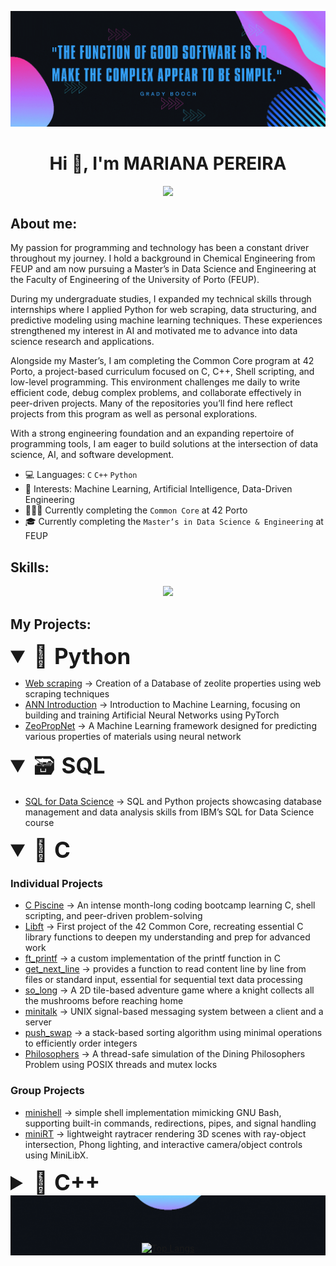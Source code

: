 ![alt text](./header.gif)

<h1 align="center">Hi 👋, I'm MARIANA PEREIRA</h1>

<p align="center">
  <!-- Typing SVG by DenverCoder1 - https://github.com/DenverCoder1/readme-typing-svg -->
  <a href="https://github.com/DenverCoder1/readme-typing-svg">
    <img src="https://readme-typing-svg.demolab.com/?lines=Chemical%20Engineer%20%26%20Programmer;Exploring%20ML%20%26%20AI;C%20%7C%20C%2B%2B%20%7C%20Python%20%7C%20SQL;Building%20%26%20Learning%20Every%20Day&font=Fira%20Code&center=true&width=440&height=45&vCenter=true&pause=1000&size=22" />
  </a>
</p>

<!-- <p align="center">
  <!-- Typing SVG by DenverCoder1 - https://github.com/DenverCoder1/readme-typing-svg -->
<!--  <a href="https://github.com/DenverCoder1/readme-typing-svg">
<img src="https://readme-typing-svg.demolab.com/?font=Fira+Code&pause=1000&width=435&center=true&lines=👩‍🔬+Chemical+Engineer+%26+💻+Programmer;🚀+Exploring+ML+%26+AI+🧠;⚙️+C+%7C+C%2B%2B+%7C+Python+🐍;📚+Building+%26+Learning+Every+Day+🔥" />
  </a>
</p> -->

## About me:
My passion for programming and technology has been a constant driver throughout my journey. I hold a background in Chemical Engineering from FEUP and am now pursuing a Master’s in Data Science and Engineering at the Faculty of Engineering of the University of Porto (FEUP).

During my undergraduate studies, I expanded my technical skills through internships where I applied Python for web scraping, data structuring, and predictive modeling using machine learning techniques. These experiences strengthened my interest in AI and motivated me to advance into data science research and applications.

Alongside my Master’s, I am completing the Common Core program at 42 Porto, a project-based curriculum focused on C, C++, Shell scripting, and low-level programming. This environment challenges me daily to write efficient code, debug complex problems, and collaborate effectively in peer-driven projects. Many of the repositories you’ll find here reflect projects from this program as well as personal explorations.

With a strong engineering foundation and an expanding repertoire of programming tools, I am eager to build solutions at the intersection of data science, AI, and software development.

- 💻 Languages: ``C``  ``C++``  ``Python`` 
- 🧠 Interests: Machine Learning, Artificial Intelligence, Data-Driven Engineering
- 👩🏽‍💻 Currently completing the ``Common Core`` at 42 Porto
- 🎓 Currently completing the ``Master’s in Data Science & Engineering`` at FEUP

## Skills:

<p align="center">
  <a href="https://skillicons.dev">
    <img src="https://skillicons.dev/icons?i=git,c,cpp,python,tensorflow,pytorch,vscode,bash,ubuntu,r,latex" />
  </a>
</p>

## My Projects:


<details open>
<summary style="font-size: 2.5em;"> 🐍 <b>Python</b></summary>
  
- [Web scraping](https://github.com/mfaria-p/Webscrapping_zeolites.git) ->  Creation of a Database of zeolite properties using web scraping techniques
- [ANN Introduction](https://github.com/mfaria-p/Machine_learning_ANN.git) -> Introduction to Machine Learning, focusing on building and training Artificial Neural Networks using PyTorch
- [ZeoPropNet](https://github.com/mfaria-p/MatPropNet.git) -> A Machine Learning framework designed for predicting various properties of materials using neural network

</details>

<details open>
<summary style="font-size: 2.5em;"> 🗃️ <b>SQL</b></summary>

- [SQL for Data Science](https://github.com/mfaria-p/SQL_DataScience.git) -> SQL and Python projects showcasing database management and data analysis skills from IBM’s SQL for Data Science course
</details>

<details open>
<summary style="font-size: 2.5em;"> 🔧 <b>C</b></summary>

### Individual Projects
- [C Piscine](https://github.com/mfaria-p/42-Piscine.git) ->  An intense month-long coding bootcamp learning C, shell scripting, and peer-driven problem-solving
- [Libft](https://github.com/mfaria-p/libft.git) ->  First project of the 42 Common Core, recreating essential C library functions to deepen my understanding and prep for advanced work
- [ft_printf](https://github.com/mfaria-p/ft_printf.git) -> a custom implementation of the printf function in C
- [get_next_line](https://github.com/mfaria-p/get_next_line.git) -> provides a function to read content line by line from files or standard input, essential for sequential text data processing
- [so_long](https://github.com/mfaria-p/so_long.git) -> A 2D tile-based adventure game where a knight collects all the mushrooms before reaching home
- [minitalk](https://github.com/mfaria-p/minitalk.git) -> UNIX signal-based messaging system between a client and a server
- [push_swap](https://github.com/mfaria-p/push_swap.git) -> a stack-based sorting algorithm using minimal operations to efficiently order integers
- [Philosophers](https://github.com/mfaria-p/Philosophers.git) -> A thread-safe simulation of the Dining Philosophers Problem using POSIX threads and mutex locks

### Group Projects
- [minishell](https://github.com/mfaria-p/minishell.git) -> simple shell implementation mimicking GNU Bash, supporting built-in commands, redirections, pipes, and signal handling
- [miniRT](https://github.com/mfaria-p/miniRT.git) ->  lightweight raytracer rendering 3D scenes with ray-object intersection, Phong lighting, and interactive camera/object controls using MiniLibX.

</details>

<details close>
<summary style="font-size: 2.5em;"> 🤖 <b>C++</b></summary>

- [C++ Modules](https://github.com/mfaria-p/CPP_Modules.git) ->  Mastering C++ from the ground up through the 42 Common Core curriculum – covering OOP, memory management, inheritance, templates, STL, and more
- [Arduino Assembly line](https://github.com/mfaria-p/EBEC_Arduino_Autoline.git) -> Arduino-based auto assembly line with conveyor, crane, stamper, and box closer — built in 24h for EBEC '25.
</details>

<div align="center">
  <img src="./bolbb.gif" alt="alt text" style="display: block; margin: 0 auto -20px auto;" />
  <a href="https://github.com/anuraghazra/github-readme-stats">
    <img height="200" src="https://github-readme-stats.vercel.app/api/top-langs/?username=mfaria-p&hide=GLSL&layout=compact&bg_color=0d1117&title_color=349ff6&text_color=ce36af&hide_border=false&langs_count=8&card_width=350" alt="Top Langs" />
  </a>
</div>



